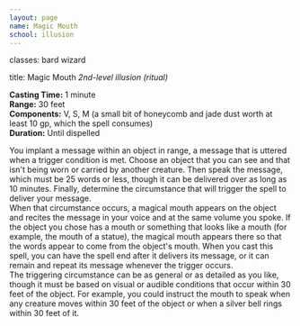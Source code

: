 ```yaml
---
layout: page
name: Magic Mouth
school: illusion
---
```

classes: bard
         wizard

title: Magic Mouth 
_2nd-level illusion (ritual)_ 

**Casting Time:** 1 minute    
**Range:** 30 feet    
**Components:** V, S, M (a small bit of honeycomb and jade dust worth at least 10 gp, which the spell consumes)    
**Duration:** Until dispelled 

You implant a message within an object in range, a message that is uttered when a trigger condition is met. Choose an object that you can see and that isn't being worn or carried by another creature. Then speak the message, which must be 25 words or less, though it can be delivered over as long as 10 minutes. Finally, determine the circumstance that will trigger the spell to deliver your message.    
When that circumstance occurs, a magical mouth appears on the object and recites the message in your voice and at the same volume you spoke. If the object you chose has a mouth or something that looks like a mouth (for example, the mouth of a statue), the magical mouth appears there so that the words appear to come from the object's mouth. When you cast this spell, you can have the spell end after it delivers its message, or it can remain and repeat its message whenever the trigger occurs.    
The triggering circumstance can be as general or as detailed as you like, though it must be based on visual or audible conditions that occur within 30 feet of the object. For example, you could instruct the mouth to speak when any creature moves within 30 feet of the object or when a silver bell rings within 30 feet of it. 